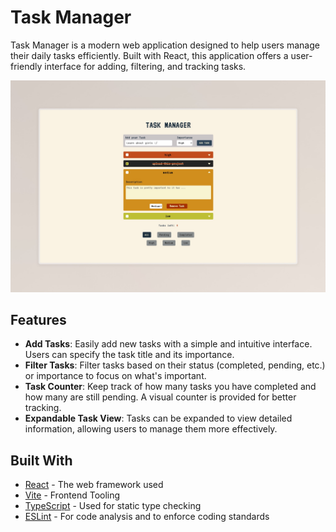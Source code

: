 # Task Manager

Task Manager is a modern web application designed to help users manage their daily tasks efficiently. Built with React, this application offers a user-friendly interface for adding, filtering, and tracking tasks.

![Task Manager Preview](public/task-manager.jpeg)

## Features

- **Add Tasks**: Easily add new tasks with a simple and intuitive interface. Users can specify the task title and its importance.
- **Filter Tasks**: Filter tasks based on their status (completed, pending, etc.) or importance to focus on what's important.
- **Task Counter**: Keep track of how many tasks you have completed and how many are still pending. A visual counter is provided for better tracking.
- **Expandable Task View**: Tasks can be expanded to view detailed information, allowing users to manage them more effectively.

## Built With

- [React](https://reactjs.org/) - The web framework used
- [Vite](https://vitejs.dev/) - Frontend Tooling
- [TypeScript](https://www.typescriptlang.org/) - Used for static type checking
- [ESLint](https://eslint.org/) - For code analysis and to enforce coding standards
